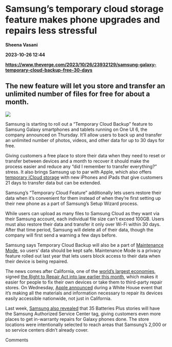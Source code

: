 # Samsung’s temporary cloud storage feature makes phone upgrades and repairs less stressful
**Sheena Vasani**

**2023-10-26 12:44**

**https://www.theverge.com/2023/10/26/23932129/samsung-galaxy-temporary-cloud-backup-free-30-days**

The new feature will let you store and transfer an unlimited number of files for free for about a month.
--------------------------------------------------------------------------------------------------------

![](https://cdn.vox-cdn.com/thumbor/2gTcaYAVuFkl6F5FTmV8IgehAiY=/0x0:2040x1360/1200x628/filters:focal(1020x680:1021x681)/cdn.vox-cdn.com/uploads/chorus_asset/file/24000091/acastro_STK075_03.jpg)

Samsung is starting to roll out a “Temporary Cloud Backup” feature to Samsung Galaxy smartphones and tablets running on One UI 6, the company announced on Thursday. It’ll allow users to back up and transfer an unlimited number of photos, videos, and other data for up to 30 days for free.

Giving customers a free place to store their data when they need to reset or transfer between devices and a month to recover it should make the process easier and reduce any “did I remember to transfer everything?” stress. It also brings Samsung up to par with Apple, which also offers [temporary iCloud storage](https://support.apple.com/en-us/HT212732) with new iPhones and iPads that give customers 21 days to transfer data but can be extended.

Samsung’s “Temporary Cloud Feature” additionally lets users restore their data when it’s convenient for them instead of when they’re first setting up their new phone as a part of Samsung’s Setup Wizard process.

While users can upload as many files to Samsung Cloud as they want via their Samsung account, each individual file size can’t exceed 100GB. Users must also restore their data and transfer it only over Wi-Fi within 30 days. After that time period, Samsung will delete all of their data, though the company will first send a warning a few days before.

Samsung says Temporary Cloud Backup will also be a part of [Maintenance Mode](https://www.theverge.com/2022/10/26/23424761/samsung-galaxy-s22-maintenance-mode-privacy-repair-worldwide-rollout), so users’ data should be kept safe. Maintenance Mode is a privacy feature rolled out last year that lets users block access to their data when their device is being repaired.

The news comes after California, one of the [world’s largest economies](https://www.bloomberg.com/opinion/articles/2022-10-24/california-poised-to-overtake-germany-as-world-s-no-4-economy?sref=M8H6LjUF), signed [the Right to Repair Act into law earlier this month](https://www.theverge.com/23910066/right-to-repair-law-newsom-california-sb-244), which makes it easier for people to fix their own devices or take them to third-party repair stores. On Wednesday, [Apple announced](https://www.theverge.com/2023/10/24/23930762/apple-right-to-repair-white-house-iphone) during a White House event that it’s making all the materials and information necessary to repair its devices easily accessible nationwide, not just in California.

Last week, [Samsung also revealed](https://www.theverge.com/2023/10/17/23920637/samsung-adds-batteries-plus-as-a-source-of-in-warranty-repairs-for-galaxy-phones) that 35 Batteries Plus stories will have the Samsung Authorized Service Center tag, giving customers even more places to get in-warranty repairs for Galaxy phones done. The store locations were intentionally selected to reach areas that Samsung’s 2,000 or so service centers didn’t already cover.

Comments